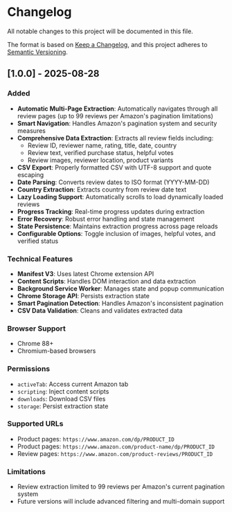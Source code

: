 # Changelog

All notable changes to this project will be documented in this file.

The format is based on [Keep a Changelog](https://keepachangelog.com/en/1.0.0/),
and this project adheres to [Semantic Versioning](https://semver.org/spec/v2.0.0.html).

## [1.0.0] - 2025-08-28

### Added
- **Automatic Multi-Page Extraction**: Automatically navigates through all review pages (up to 99 reviews per Amazon's pagination limitations)
- **Smart Navigation**: Handles Amazon's pagination system and security measures
- **Comprehensive Data Extraction**: Extracts all review fields including:
  - Review ID, reviewer name, rating, title, date, country
  - Review text, verified purchase status, helpful votes
  - Review images, reviewer location, product variants
- **CSV Export**: Properly formatted CSV with UTF-8 support and quote escaping
- **Date Parsing**: Converts review dates to ISO format (YYYY-MM-DD)
- **Country Extraction**: Extracts country from review date text
- **Lazy Loading Support**: Automatically scrolls to load dynamically loaded reviews
- **Progress Tracking**: Real-time progress updates during extraction
- **Error Recovery**: Robust error handling and state management
- **State Persistence**: Maintains extraction progress across page reloads
- **Configurable Options**: Toggle inclusion of images, helpful votes, and verified status

### Technical Features
- **Manifest V3**: Uses latest Chrome extension API
- **Content Scripts**: Handles DOM interaction and data extraction
- **Background Service Worker**: Manages state and popup communication
- **Chrome Storage API**: Persists extraction state
- **Smart Pagination Detection**: Handles Amazon's inconsistent pagination
- **CSV Data Validation**: Cleans and validates extracted data

### Browser Support
- Chrome 88+
- Chromium-based browsers

### Permissions
- `activeTab`: Access current Amazon tab
- `scripting`: Inject content scripts
- `downloads`: Download CSV files
- `storage`: Persist extraction state

### Supported URLs
- Product pages: `https://www.amazon.com/dp/PRODUCT_ID`
- Product pages: `https://www.amazon.com/product-name/dp/PRODUCT_ID`
- Review pages: `https://www.amazon.com/product-reviews/PRODUCT_ID`

### Limitations
- Review extraction limited to 99 reviews per Amazon's current pagination system
- Future versions will include advanced filtering and multi-domain support

